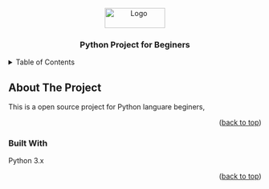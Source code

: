 <div align="center">
<a name="readme-top"></a>

</div>

<!-- PROJECT LOGO -->
<br />
<div align="center">
  <a href="https://github.com/Ruwanc2003/PythonProject1/README">
    <img src="http://mysoftsys.com/assets/images/weblogo-314x68.png" alt="Logo" width="120" height="40">
  </a>

  <h3 align="center">Python Project for Beginers</h3>

</div>

<!-- TABLE OF CONTENTS -->
<details>
  <summary>Table of Contents</summary>
  <ol>
    <li>
      <a href="#about-the-project">About The Project</a>
      <ul>
        <li><a href="#built-with">Built With</a></li>
      </ul>
    </li>
    <li>
      <a href="#getting-started">Getting Started</a>
      <ul>
        <li><a href="#prerequisites">Prerequisites</a></li>
        <li><a href="#installation">Installation</a></li>
      </ul>
    </li>
    <li><a href="#usage">Usage</a></li>
    <li><a href="#roadmap">Roadmap</a></li>
    <li><a href="#contributing">Contributing</a></li>
    <li><a href="#license">License</a></li>
    <li><a href="#contact">Contact</a></li>
    <li><a href="#acknowledgments">Acknowledgments</a></li>
  </ol>
</details>



<!-- ABOUT THE PROJECT -->
## About The Project

<!-- [![Product Name Screen Shot][product-screenshot]](https://example.com) -->

This is a open source project for Python languare beginers, 

<p align="right">(<a href="#readme-top">back to top</a>)</p>


### Built With

Python 3.x

<p align="right">(<a href="#readme-top">back to top</a>)</p>



